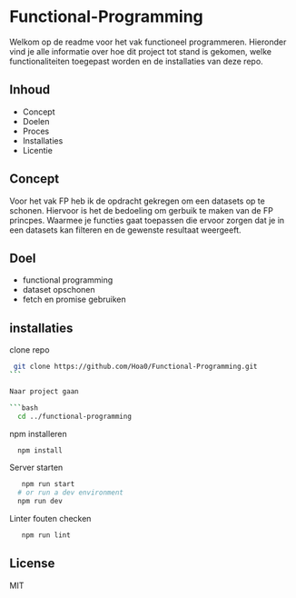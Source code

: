 # Functional-Programming

Welkom op de readme voor het vak functioneel programmeren.
Hieronder vind je alle informatie over hoe dit project tot stand is gekomen, welke functionaliteiten toegepast worden en de installaties van deze repo.

## Inhoud

- Concept
- Doelen
- Proces
- Installaties
- Licentie

## Concept

Voor het vak FP heb ik de opdracht gekregen om een datasets op te schonen. Hiervoor is het de bedoeling om gerbuik te maken van de FP princpes. Waarmee je functies gaat toepassen die ervoor zorgen dat je in een datasets kan filteren en de gewenste resultaat weergeeft.

## Doel

- functional programming
- dataset opschonen
- fetch en promise gebruiken

## installaties

clone repo

````bash
 git clone https://github.com/Hoa0/Functional-Programming.git
```

Naar project gaan

```bash
  cd ../functional-programming
````

npm installeren

```bash
  npm install
```

Server starten

```bash
   npm run start
  # or run a dev environment
  npm run dev
```

Linter fouten checken

```bash
   npm run lint
```

## License

MIT
